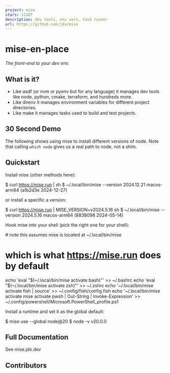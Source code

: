 ```yaml
---
project: mise
stars: 12267
description: dev tools, env vars, task runner
url: https://github.com/jdx/mise
---
```


  
mise-en-place
================

_The front-end to your dev env._

What is it?
-----------

-   Like asdf (or nvm or pyenv but for any language) it manages dev tools like node, python, cmake, terraform, and hundreds more.
-   Like direnv it manages environment variables for different project directories.
-   Like make it manages tasks used to build and test projects.

30 Second Demo
--------------

The following shows using mise to install different versions of node. Note that calling `which node` gives us a real path to node, not a shim.

Quickstart
----------

Install mise (other methods here):

$ curl https://mise.run | sh
$ ~/.local/bin/mise --version
2024.12.21 macos-arm64 (a1b2d3e 2024-12-27)

or install a specific a version:

$ curl https://mise.run | MISE\_VERSION=v2024.5.16 sh
$ ~/.local/bin/mise --version
2024.5.16 macos-arm64 (8838098 2024-05-14)

Hook mise into your shell (pick the right one for your shell):

\# note this assumes mise is located at ~/.local/bin/mise
# which is what https://mise.run does by default
echo 'eval "$(~/.local/bin/mise activate bash)"' >> ~/.bashrc
echo 'eval "$(~/.local/bin/mise activate zsh)"' >> ~/.zshrc
echo '~/.local/bin/mise activate fish | source' >> ~/.config/fish/config.fish
echo '~/.local/bin/mise activate mise activate pwsh | Out-String | Invoke-Expression' >> ~/.config/powershell/Microsoft.PowerShell\_profile.ps1

Install a runtime and set it as the global default:

$ mise use --global node@20
$ node -v
v20.0.0

Full Documentation
------------------

See mise.jdx.dev

Contributors
------------
